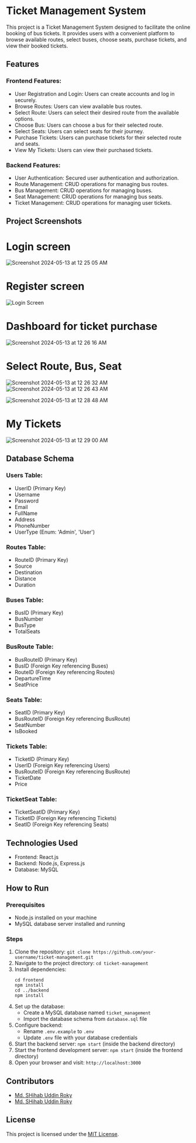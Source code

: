 

# Ticket Management System

This project is a Ticket Management System designed to facilitate the online booking of bus tickets. It provides users with a convenient platform to browse available routes, select buses, choose seats, purchase tickets, and view their booked tickets.

## Features

### Frontend Features:
- User Registration and Login: Users can create accounts and log in securely.
- Browse Routes: Users can view available bus routes.
- Select Route: Users can select their desired route from the available options.
- Choose Bus: Users can choose a bus for their selected route.
- Select Seats: Users can select seats for their journey.
- Purchase Tickets: Users can purchase tickets for their selected route and seats.
- View My Tickets: Users can view their purchased tickets.

### Backend Features:
- User Authentication: Secured user authentication and authorization.
- Route Management: CRUD operations for managing bus routes.
- Bus Management: CRUD operations for managing buses.
- Seat Management: CRUD operations for managing bus seats.
- Ticket Management: CRUD operations for managing user tickets.


## Project Screenshots
# Login screen
![Screenshot 2024-05-13 at 12 25 05 AM](https://github.com/mdshihabuddinroky/ticketmanagement/assets/99485727/176103da-f37e-43b5-adee-e311c5a2813f)
# Register screen

![Login Screen](https://github.com/mdshihabuddinroky/ticketmanagement/assets/99485727/68ea4709-44b2-49f2-a7a3-bcf61ff0113b)
# Dashboard for ticket purchase
![Screenshot 2024-05-13 at 12 26 16 AM](https://github.com/mdshihabuddinroky/ticketmanagement/assets/99485727/bb6814b6-2f4b-4c88-b952-a161c0d59e02)
# Select Route, Bus, Seat
![Screenshot 2024-05-13 at 12 26 32 AM](https://github.com/mdshihabuddinroky/ticketmanagement/assets/99485727/b1823cae-1bec-4cc0-a641-d1d22eb26497)
![Screenshot 2024-05-13 at 12 26 43 AM](https://github.com/mdshihabuddinroky/ticketmanagement/assets/99485727/4d1ec8f4-3553-4a7c-95be-ef5e07d8fe4f)

![Screenshot 2024-05-13 at 12 28 48 AM](https://github.com/mdshihabuddinroky/ticketmanagement/assets/99485727/236669bc-905f-4790-9464-07122d6dd5cc)

# My Tickets
![Screenshot 2024-05-13 at 12 29 00 AM](https://github.com/mdshihabuddinroky/ticketmanagement/assets/99485727/96471d21-7cb8-4906-b824-c9f693c2ef7b)







## Database Schema

### Users Table:
   - UserID (Primary Key)
   - Username
   - Password
   - Email
   - FullName
   - Address
   - PhoneNumber
   - UserType (Enum: 'Admin', 'User')

### Routes Table:
   - RouteID (Primary Key)
   - Source
   - Destination
   - Distance
   - Duration

### Buses Table:
   - BusID (Primary Key)
   - BusNumber
   - BusType
   - TotalSeats

### BusRoute Table:
   - BusRouteID (Primary Key)
   - BusID (Foreign Key referencing Buses)
   - RouteID (Foreign Key referencing Routes)
   - DepartureTime
   - SeatPrice

### Seats Table:
   - SeatID (Primary Key)
   - BusRouteID (Foreign Key referencing BusRoute)
   - SeatNumber
   - IsBooked

### Tickets Table:
   - TicketID (Primary Key)
   - UserID (Foreign Key referencing Users)
   - BusRouteID (Foreign Key referencing BusRoute)
   - TicketDate
   - Price

### TicketSeat Table:
   - TicketSeatID (Primary Key)
   - TicketID (Foreign Key referencing Tickets)
   - SeatID (Foreign Key referencing Seats)

## Technologies Used
- Frontend: React.js
- Backend: Node.js, Express.js
- Database: MySQL

## How to Run

### Prerequisites
- Node.js installed on your machine
- MySQL database server installed and running

### Steps
1. Clone the repository: `git clone https://github.com/your-username/ticket-management.git`
2. Navigate to the project directory: `cd ticket-management`
3. Install dependencies:
   ```
   cd frontend
   npm install
   cd ../backend
   npm install
   ```
4. Set up the database:
   - Create a MySQL database named `ticket_management`
   - Import the database schema from `database.sql` file
5. Configure backend:
   - Rename `.env.example` to `.env`
   - Update `.env` file with your database credentials
6. Start the backend server: `npm start` (inside the backend directory)
7. Start the frontend development server: `npm start` (inside the frontend directory)
8. Open your browser and visit: `http://localhost:3000`

## Contributors
- [Md. SHihab Uddin Roky](https://github.com/mdshihabuddinroky)
- [Md. SHihab Uddin Roky](https://github.com/nooraalam1)

## License
This project is licensed under the [MIT License](LICENSE).
